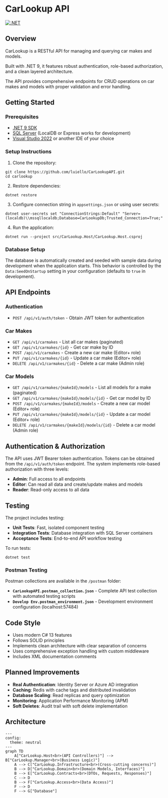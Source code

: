 # CarLookup API

[![.NET](https://github.com/luiello/CarLookupAPI/actions/workflows/dotnet.yml/badge.svg)](https://github.com/luiello/CarLookupAPI/actions/workflows/dotnet.yml)

## Overview
CarLookup is a RESTful API for managing and querying car makes and models.

Built with .NET 9, it features robust authentication, role-based authorization, and a clean layered architecture.

The API provides comprehensive endpoints for CRUD operations on car makes and models with proper validation and error handling.

## Getting Started

### Prerequisites
- [.NET 9 SDK](https://dotnet.microsoft.com/download)
- [SQL Server](https://www.microsoft.com/sql-server) (LocalDB or Express works for development)
- [Visual Studio 2022](https://visualstudio.microsoft.com/) or another IDE of your choice

### Setup Instructions
1. Clone the repository:
```
git clone https://github.com/luiello/CarLookupAPI.git
cd carlookup
```

2. Restore dependencies:
```
dotnet restore
```

3. Configure connection string in `appsettings.json` or using user secrets:
```
dotnet user-secrets set "ConnectionStrings:Default" "Server=(localdb)\\mssqllocaldb;Database=CarLookupDb;Trusted_Connection=True;"
```

4. Run the application:
```
dotnet run --project src/CarLookup.Host/CarLookup.Host.csproj
```

### Database Setup
The database is automatically created and seeded with sample data during development when the application starts. This behavior is controlled by the `Data:SeedOnStartup` setting in your configuration (defaults to `true` in development).

## API Endpoints

### Authentication
- `POST /api/v1/auth/token` - Obtain JWT token for authentication

### Car Makes
- `GET /api/v1/carmakes` - List all car makes (paginated)
- `GET /api/v1/carmakes/{id}` - Get car make by ID
- `POST /api/v1/carmakes` - Create a new car make (Editor+ role)
- `PUT /api/v1/carmakes/{id}` - Update a car make (Editor+ role)
- `DELETE /api/v1/carmakes/{id}` - Delete a car make (Admin role)

### Car Models
- `GET /api/v1/carmakes/{makeId}/models` - List all models for a make (paginated)
- `GET /api/v1/carmakes/{makeId}/models/{id}` - Get car model by ID
- `POST /api/v1/carmakes/{makeId}/models` - Create a new car model (Editor+ role)
- `PUT /api/v1/carmakes/{makeId}/models/{id}` - Update a car model (Editor+ role)
- `DELETE /api/v1/carmakes/{makeId}/models/{id}` - Delete a car model (Admin role)

## Authentication & Authorization

The API uses JWT Bearer token authentication. Tokens can be obtained from the `/api/v1/auth/token` endpoint. The system implements role-based authorization with three levels:

- **Admin**: Full access to all endpoints
- **Editor**: Can read all data and create/update makes and models
- **Reader**: Read-only access to all data

## Testing
The project includes testing:
- **Unit Tests**: Fast, isolated component testing
- **Integration Tests**: Database integration with SQL Server containers
- **Acceptance Tests**: End-to-end API workflow testing

To run tests:
```
dotnet test
```
### Postman Testing
Postman collections are available in the `/postman` folder:

- **`CarLookupAPI.postman_collection.json`** - Complete API test collection with automated testing scripts
- **`Develop Env.postman_environment.json`** - Development environment configuration (localhost:57484)
  
## Code Style
- Uses modern C# 13 features
- Follows SOLID principles
- Implements clean architecture with clear separation of concerns
- Uses comprehensive exception handling with custom middleware
- Includes XML documentation comments

## Planned Improvements
- **Real Authentication**: Identity Server or Azure AD integration
- **Caching**: Redis with cache tags and distributed invalidation
- **Database Scaling**: Read replicas and query optimization
- **Monitoring**: Application Performance Monitoring (APM)
- **Soft Deletes**: Audit trail with soft delete implementation

## Architecture

```mermaid
---
config:
  theme: neutral
---
graph TD
    A["CarLookup.Host<br>(API Controllers)"] --> B["CarLookup.Manager<br>(Business Logic)"]
    A --> C["CarLookup.Infrastructure<br>(Cross-cutting concerns)"]
    B --> D["CarLookup.Domain<br>(Domain Models, Interfaces)"]
    B --> E["CarLookup.Contracts<br>(DTOs, Requests, Responses)"]
    C --> D
    B --> F["CarLookup.Access<br>(Data Access)"]
    F --> D
    F --> G["Database"]

```
